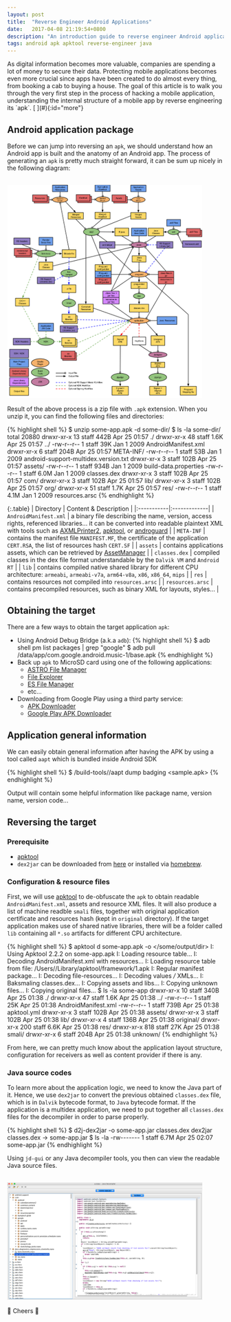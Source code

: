 ```yaml
---
layout: post
title:  "Reverse Engineer Android Applications"
date:   2017-04-08 21:19:54+0800
description: "An introduction guide to reverse engineer Android applications"
tags: android apk apktool reverse-engineer java
---
```


<div class="cap"></div>
As digital information becomes more valuable, companies are spending a lot of money to secure their data.
Protecting mobile applications becomes even more crucial since apps have been created to do almost every thing, from booking a cab to buying a house.
The goal of this article is to walk you through the very first step in the process of hacking a mobile application, understanding the internal structure of a mobile app by reverse engineering its `apk`.

<!--more-->[ ](#){:id="more"}

## Android application package
Before we can jump into reversing an `apk`, we should understand how an Android app is built and the anatomy of an Android app.
The process of generating an `apk` is pretty much straight forward, it can be sum up nicely in the following diagram:

<div class="row">
  <div class="col-xs-12 col-md-10 col-md-offset-1">
    <br/><img class="img-thumbnail img-responsive img-center" src="/assets/img/android-build-process.svg" style="max-width:90%"/><br/>
  </div>
</div>

Result of the above process is a zip file with `.apk` extension.
When you unzip it, you can find the following files and directories:

{% highlight shell %}
$ unzip some-app.apk -d some-dir/
$ ls -la some-dir/
    total 20880
    drwxr-xr-x  13 <username>  staff   442B Apr 25 01:57 ./
    drwxr-xr-x  48 <username>  staff   1.6K Apr 25 01:57 ../
    -rw-r--r--   1 <username>  staff    39K Jan  1  2009 AndroidManifest.xml
    drwxr-xr-x   6 <username>  staff   204B Apr 25 01:57 META-INF/
    -rw-r--r--   1 <username>  staff    53B Jan  1  2009 android-support-multidex.version.txt
    drwxr-xr-x   3 <username>  staff   102B Apr 25 01:57 assets/
    -rw-r--r--   1 <username>  staff   934B Jan  1  2009 build-data.properties
    -rw-r--r--   1 <username>  staff   6.0M Jan  1  2009 classes.dex
    drwxr-xr-x   3 <username>  staff   102B Apr 25 01:57 com/
    drwxr-xr-x   3 <username>  staff   102B Apr 25 01:57 lib/
    drwxr-xr-x   3 <username>  staff   102B Apr 25 01:57 org/
    drwxr-xr-x  51 <username>  staff   1.7K Apr 25 01:57 res/
    -rw-r--r--   1 <username>  staff   4.1M Jan  1  2009 resources.arsc
{% endhighlight %}

{:.table}
| Directory | Content & Description |
|:-----------|:-------------|
| `AndroidManifest.xml` | a binary file describing the name, version, access rights, referenced libraries... it can be converted into readable plaintext XML with tools such as [AXMLPrinter2][1], [apktool][2], or [androguard][3] |
| `META-INF` | contains the manifest file `MANIFEST.MF`, the certificate of the application `CERT.RSA`, the list of resources hash `CERT.SF` |
| `assets` | contains applications assets, which can be retrieved by [AssetManager](https://developer.android.com/reference/android/content/res/AssetManager.html) |
| `classes.dex` | compiled classes in the dex file format understandable by the `Dalvik VM` and `Android RT` |
| `lib` | contains compiled native shared library for different CPU architecture: `armeabi`, `armeabi-v7a`, `arm64-v8a`, `x86`, `x86_64`, `mips` |
| `res` | contains resources not compiled into `resources.arsc` |
| `resources.arsc` | contains precompiled resources, such as binary XML for layouts, styles... |

## Obtaining the target
There are a few ways to obtain the target application `apk`:

 * Using Android Debug Bridge (a.k.a `adb`):
{% highlight shell %}
$ adb shell pm list packages | grep "google"
$ adb pull /data/app/com.google.android.music-1/base.apk
{% endhighlight %}
 * Back up `apk` to MicroSD card using one of the following applications:
   * [ASTRO File Manager][4]
   * [File Explorer][5]
   * [ES File Manager][6]
   * etc...
 * Downloading from Google Play using a third party service:
   * [APK Downloader](https://apps.evozi.com/apk-downloader/)
   * [Google Play APK Downloader](http://apk-dl.com/)

## Application general information
We can easily obtain general information after having the APK by using a tool called `aapt` which is bundled inside Android SDK

{% highlight shell %}
$ <android-sdk-path>/build-tools/<version>/aapt dump badging <sample.apk>
{% endhighlight %}

Output will contain some helpful information like package name, version name, version code...

## Reversing the target

### Prerequisite

 * [apktool][2]
 * `dex2jar` can be downloaded from [here][7] or installed via [homebrew][8].

### Configuration & resource files

First, we will use [apktool][2] to de-obfuscate the `apk` to obtain readable `AndroidManifest.xml`, assets and resource XML files.
It will also produce a list of machine readble `smali` files, together with original application certificate and resources hash (kept in `original` directory).
If the target application makes use of shared native libraries, there will be a folder called `lib` containing all `*.so` artifacts for different CPU architecture.

{% highlight shell %}
$ apktool d some-app.apk -o </some/output/dir>
    I: Using Apktool 2.2.2 on some-app.apk
    I: Loading resource table...
    I: Decoding AndroidManifest.xml with resources...
    I: Loading resource table from file: /Users/<username>/Library/apktool/framework/1.apk
    I: Regular manifest package...
    I: Decoding file-resources...
    I: Decoding values */* XMLs...
    I: Baksmaling classes.dex...
    I: Copying assets and libs...
    I: Copying unknown files...
    I: Copying original files...
$ ls -la some-app
    drwxr-xr-x   10 <username>  staff   340B Apr 25 01:38 ./
    drwxr-xr-x   47 <username>  staff   1.6K Apr 25 01:38 ../
    -rw-r--r--    1 <username>  staff    25K Apr 25 01:38 AndroidManifest.xml
    -rw-r--r--    1 <username>  staff   739B Apr 25 01:38 apktool.yml
    drwxr-xr-x    3 <username>  staff   102B Apr 25 01:38 assets/
    drwxr-xr-x    3 <username>  staff   102B Apr 25 01:38 lib/
    drwxr-xr-x    4 <username>  staff   136B Apr 25 01:38 original/
    drwxr-xr-x  200 <username>  staff   6.6K Apr 25 01:38 res/
    drwxr-xr-x  818 <username>  staff    27K Apr 25 01:38 smali/
    drwxr-xr-x    6 <username>  staff   204B Apr 25 01:38 unknown/
{% endhighlight %}

From here, we can pretty much know about the application layout structure, configuration for receivers as well as content provider if there is any.

### Java source codes

To learn more about the application logic, we need to know the Java part of it. Hence, we use `dex2jar` to convert the previous obtained `classes.dex` file, which is in `Dalvik` bytecode format, to `Java` bytecode format.
If the application is a multidex application, we need to put together all `classes.dex` files for the decompiler in order to parse properly.

{% highlight shell %}
$ d2j-dex2jar -o some-app.jar classes.dex
    dex2jar classes.dex -> some-app.jar
$ ls -la
    -rw-------   1 <username>  staff   6.7M Apr 25 02:07 some-app.jar
{% endhighlight %}

Using `jd-gui` or any Java decompiler tools, you then can view the readable Java source files.

<div class="row">
  <div class="col-xs-12 col-md-10 col-md-offset-1">
    <br/><img class="img-thumbnail img-responsive img-center" src="/assets/img/jd-gui.png" style="max-width:90%"/><br/>
  </div>
</div>


:beer: Cheers :beer:

[1]: https://code.google.com/archive/p/android4me/downloads "AXMLPrinter2"
[2]: https://github.com/ibotpeaches/apktool "apktool"
[3]: https://github.com/androguard/androguard "androguard"
[4]: https://play.google.com/store/apps/details?id=com.metago.astro "ASTRO File Manager"
[5]: https://play.google.com/store/apps/details?id=nextapp.fx "File Explorer"
[6]: https://play.google.com/store/apps/details?id=com.estrongs.android.pop "ES File Manager"
[7]: https://github.com/pxb1988/dex2jar "dex2jar"
[8]: https://brew.sh/ "homebrew"
[9]: http://jd.benow.ca/ "jd-gui"